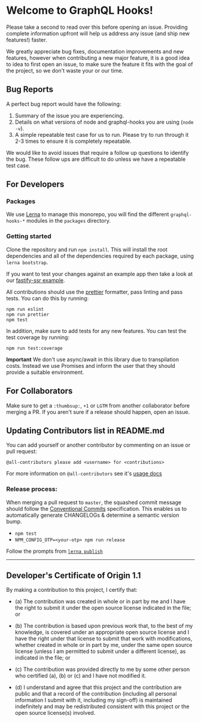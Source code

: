 # Welcome to GraphQL Hooks!

Please take a second to read over this before opening an issue. Providing complete information upfront will help us address any issue (and ship new features!) faster.

We greatly appreciate bug fixes, documentation improvements and new features, however when contributing a new major feature, it is a good idea to idea to first open an issue, to make sure the feature it fits with the goal of the project, so we don't waste your or our time.

## Bug Reports

A perfect bug report would have the following:

1. Summary of the issue you are experiencing.
2. Details on what versions of node and graphql-hooks you are using (`node -v`).
3. A simple repeatable test case for us to run. Please try to run through it 2-3 times to ensure it is completely repeatable.

We would like to avoid issues that require a follow up questions to identify the bug. These follow ups are difficult to do unless we have a repeatable test case.

## For Developers

### Packages

We use [Lerna](https://lernajs.io) to manage this monorepo, you will find the different `graphql-hooks-*` modules in the `packages` directory.

### Getting started

Clone the repository and run `npm install`. This will install the root dependencies and all of the dependencies required by each package, using `lerna bootstrap`.

If you want to test your changes against an example app then take a look at our [fastify-ssr example](examples/fastify-ssr).

All contributions should use the [prettier](https://prettier.io/) formatter, pass linting and pass tests.
You can do this by running:

```
npm run eslint
npm run prettier
npm test
```

In addition, make sure to add tests for any new features.
You can test the test coverage by running:

```
npm run test:coverage
```

**Important**
We don't use async/await in this library due to transpilation costs. Instead we use Promises and inform the user that they should provide a suitable environment.

## For Collaborators

Make sure to get a `:thumbsup:`, `+1` or `LGTM` from another collaborator before merging a PR. If you aren't sure if a release should happen, open an issue.

## Updating Contributors list in README.md

You can add yourself or another contributor by commenting on an issue or pull request:

```
@all-contributors please add <username> for <contributions>
```

For more information on `@all-contributors` see it's [usage docs](https://allcontributors.org/docs/en/bot/usage)

### Release process:

When merging a pull request to `master`, the squashed commit message should follow the [Conventional Commits](https://www.conventionalcommits.org) specification. This enables us to automatically generate CHANGELOGs & determine a semantic version bump.

- `npm test`
- `NPM_CONFIG_OTP=<your-otp> npm run release`

Follow the prompts from [`lerna publish`](https://lernajs.io/#command-publish)

---

<a id="developers-certificate-of-origin"></a>

## Developer's Certificate of Origin 1.1

By making a contribution to this project, I certify that:

- (a) The contribution was created in whole or in part by me and I
  have the right to submit it under the open source license
  indicated in the file; or

- (b) The contribution is based upon previous work that, to the best
  of my knowledge, is covered under an appropriate open source
  license and I have the right under that license to submit that
  work with modifications, whether created in whole or in part
  by me, under the same open source license (unless I am
  permitted to submit under a different license), as indicated
  in the file; or

- (c) The contribution was provided directly to me by some other
  person who certified (a), (b) or (c) and I have not modified
  it.

- (d) I understand and agree that this project and the contribution
  are public and that a record of the contribution (including all
  personal information I submit with it, including my sign-off) is
  maintained indefinitely and may be redistributed consistent with
  this project or the open source license(s) involved.
